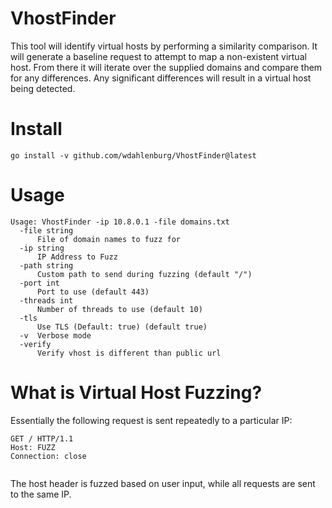 # VhostFinder
This tool will identify virtual hosts by performing a similarity comparison. It will generate a baseline request to attempt to map a non-existent virtual host. From there it will iterate over the supplied domains and compare them for any differences. Any significant differences will result in a virtual host being detected.

# Install

```
go install -v github.com/wdahlenburg/VhostFinder@latest
```

# Usage

```
Usage: VhostFinder -ip 10.8.0.1 -file domains.txt
  -file string
      File of domain names to fuzz for
  -ip string
      IP Address to Fuzz
  -path string
      Custom path to send during fuzzing (default "/")
  -port int
      Port to use (default 443)
  -threads int
      Number of threads to use (default 10)
  -tls
      Use TLS (Default: true) (default true)
  -v  Verbose mode
  -verify
      Verify vhost is different than public url
```

# What is Virtual Host Fuzzing?

Essentially the following request is sent repeatedly to a particular IP:

```
GET / HTTP/1.1
Host: FUZZ
Connection: close


```

The host header is fuzzed based on user input, while all requests are sent to the same IP. 

